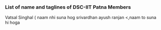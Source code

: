 ### List of name and taglines of DSC-IIT Patna Members 

Vatsal Singhal ( naam nhi suna hog
srivardhan
ayush ranjan <,naam to suna hi hoga
